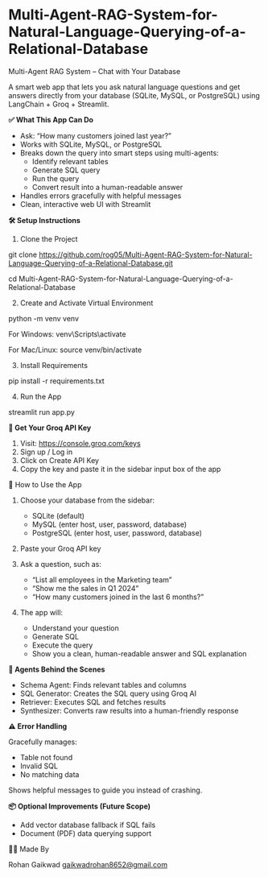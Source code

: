 # Multi-Agent-RAG-System-for-Natural-Language-Querying-of-a-Relational-Database


Multi-Agent RAG System – Chat with Your Database

A smart web app that lets you ask natural language questions and get answers directly from your database (SQLite, MySQL, or PostgreSQL) using LangChain + Groq + Streamlit.

**✅ What This App Can Do**

- Ask: “How many customers joined last year?”
- Works with SQLite, MySQL, or PostgreSQL
- Breaks down the query into smart steps using multi-agents:
  - Identify relevant tables
  - Generate SQL query
  - Run the query
  - Convert result into a human-readable answer
- Handles errors gracefully with helpful messages
- Clean, interactive web UI with Streamlit

**🛠️ Setup Instructions**

1. Clone the Project

git clone https://github.com/rog05/Multi-Agent-RAG-System-for-Natural-Language-Querying-of-a-Relational-Database.git

cd Multi-Agent-RAG-System-for-Natural-Language-Querying-of-a-Relational-Database

2. Create and Activate Virtual Environment

python -m venv venv

For Windows:
venv\Scripts\activate

For Mac/Linux:
source venv/bin/activate

3. Install Requirements

pip install -r requirements.txt

4. Run the App

streamlit run app.py

**🔑 Get Your Groq API Key**

1. Visit: https://console.groq.com/keys
2. Sign up / Log in
3. Click on Create API Key
4. Copy the key and paste it in the sidebar input box of the app

💬 How to Use the App

1. Choose your database from the sidebar:
   - SQLite (default)
   - MySQL (enter host, user, password, database)
   - PostgreSQL (enter host, user, password, database)

2. Paste your Groq API key

3. Ask a question, such as:
   - “List all employees in the Marketing team”
   - “Show me the sales in Q1 2024”
   - “How many customers joined in the last 6 months?”

4. The app will:
   - Understand your question
   - Generate SQL
   - Execute the query
   - Show you a clean, human-readable answer and SQL explanation

**🧠 Agents Behind the Scenes**

- Schema Agent: Finds relevant tables and columns
- SQL Generator: Creates the SQL query using Groq AI
- Retriever: Executes SQL and fetches results
- Synthesizer: Converts raw results into a human-friendly response

**⚠️ Error Handling**

Gracefully manages:
- Table not found
- Invalid SQL
- No matching data

Shows helpful messages to guide you instead of crashing.

**📦 Optional Improvements (Future Scope)**

- Add vector database fallback if SQL fails
- Document (PDF) data querying support

👨‍💻 Made By

Rohan Gaikwad
gaikwadrohan8652@gmail.com
